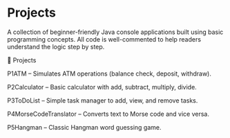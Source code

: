 # Projects
A collection of beginner-friendly Java console applications built using basic programming concepts. All code is well-commented to help readers understand the logic step by step.

📂 Projects

P1ATM – Simulates ATM operations (balance check, deposit, withdraw).

P2Calculator – Basic calculator with add, subtract, multiply, divide.

P3ToDoList – Simple task manager to add, view, and remove tasks.

P4MorseCodeTranslator – Converts text to Morse code and vice versa.

P5Hangman – Classic Hangman word guessing game.

